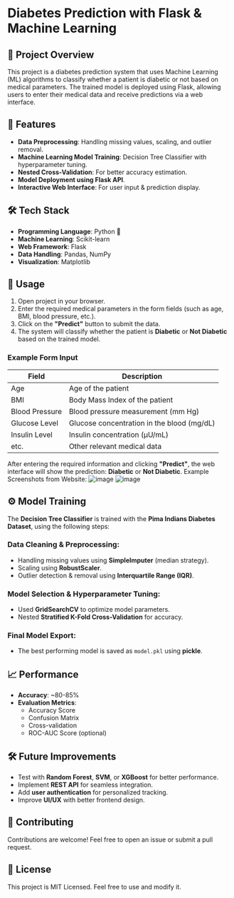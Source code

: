 # Diabetes Prediction with Flask & Machine Learning

## 📌 Project Overview

This project is a diabetes prediction system that uses Machine Learning (ML) algorithms to classify whether a patient is diabetic or not based on medical parameters. The trained model is deployed using Flask, allowing users to enter their medical data and receive predictions via a web interface.

## 🚀 Features

- **Data Preprocessing**: Handling missing values, scaling, and outlier removal.
- **Machine Learning Model Training**: Decision Tree Classifier with hyperparameter tuning.
- **Nested Cross-Validation**: For better accuracy estimation.
- **Model Deployment using Flask API**.
- **Interactive Web Interface**: For user input & prediction display.

## 🛠 Tech Stack

- **Programming Language**: Python 🐍
- **Machine Learning**: Scikit-learn
- **Web Framework**: Flask
- **Data Handling**: Pandas, NumPy
- **Visualization**: Matplotlib

## 🎯 Usage

1. Open project in your browser.
2. Enter the required medical parameters in the form fields (such as age, BMI, blood pressure, etc.).
3. Click on the **"Predict"** button to submit the data.
4. The system will classify whether the patient is **Diabetic** or **Not Diabetic** based on the trained model.

### Example Form Input

| Field            | Description                                    |
|------------------|------------------------------------------------|
| Age              | Age of the patient                             |
| BMI              | Body Mass Index of the patient                 |
| Blood Pressure   | Blood pressure measurement (mm Hg)             |
| Glucose Level    | Glucose concentration in the blood (mg/dL)     |
| Insulin Level    | Insulin concentration (µU/mL)                  |
| etc.             | Other relevant medical data                   |

After entering the required information and clicking **"Predict"**, the web interface will show the prediction: **Diabetic** or **Not Diabetic**.
Example Screenshots from Website:
![image](https://github.com/user-attachments/assets/269e4e2c-4372-4670-b827-cc6381b4453e)
![image](https://github.com/user-attachments/assets/8e394c8f-06f1-47a1-881c-69f1fcd77212)

## ⚙️ Model Training

The **Decision Tree Classifier** is trained with the **Pima Indians Diabetes Dataset**, using the following steps:

### Data Cleaning & Preprocessing:
- Handling missing values using **SimpleImputer** (median strategy).
- Scaling using **RobustScaler**.
- Outlier detection & removal using **Interquartile Range (IQR)**.

### Model Selection & Hyperparameter Tuning:
- Used **GridSearchCV** to optimize model parameters.
- Nested **Stratified K-Fold Cross-Validation** for accuracy.

### Final Model Export:
- The best performing model is saved as `model.pkl` using **pickle**.

## 📈 Performance

- **Accuracy**: ~80-85%
- **Evaluation Metrics**:
  - Accuracy Score
  - Confusion Matrix
  - Cross-validation
  - ROC-AUC Score (optional)

## 🛠 Future Improvements

- Test with **Random Forest**, **SVM**, or **XGBoost** for better performance.
- Implement **REST API** for seamless integration.
- Add **user authentication** for personalized tracking.
- Improve **UI/UX** with better frontend design.

## 🤝 Contributing

Contributions are welcome! Feel free to open an issue or submit a pull request.

## 📜 License

This project is MIT Licensed. Feel free to use and modify it.
